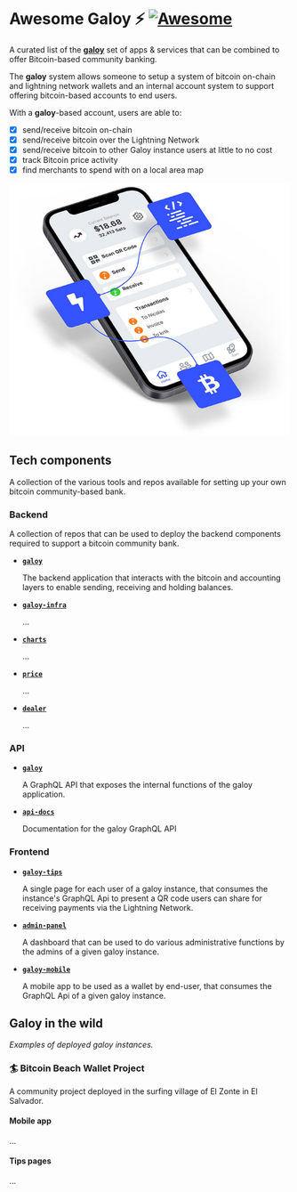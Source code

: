 # Awesome Galoy ⚡ [![Awesome](https://awesome.re/badge-flat.svg)](https://awesome.re)

A curated list of the [**galoy**](https://galoy.io/) set of apps & services that can be combined to offer Bitcoin-based community banking.

The **galoy** system allows someone to setup a system of bitcoin on-chain and lightning network wallets and an internal account system to support offering bitcoin-based accounts to end users.

With a **galoy**-based account, users are able to:
- [x] send/receive bitcoin on-chain
- [x] send/receive bitcoin over the Lightning Network
- [x] send/receive bitcoin to other Galoy instance users at little to no cost
- [x] track Bitcoin price activity
- [x] find merchants to spend with on a local area map

![Image of community banking](images/home-image-03.jpg)


## Tech components

A collection of the various tools and repos available for setting up your own bitcoin community-based bank.

### Backend

A collection of repos that can be used to deploy the backend components required to support a bitcoin community bank.

- [**`galoy`**](https://github.com/GaloyMoney/galoy)


  The backend application that interacts with the bitcoin and accounting layers to enable sending, receiving and holding balances.

- [**`galoy-infra`**](https://github.com/GaloyMoney/galoy-infra)

  ...

- [**`charts`**](https://github.com/GaloyMoney/charts)

  ...

- [**`price`**](https://github.com/GaloyMoney/price)

  ...

- [**`dealer`**](https://github.com/GaloyMoney/dealer)

  ...

### API
- [**`galoy`**](https://github.com/GaloyMoney/galoy)

  A GraphQL API that exposes the internal functions 
  of the galoy application.

- [**`api-docs`**](https://github.com/GaloyMoney/api-docs)

  Documentation for the galoy GraphQL API

### Frontend
- [**`galoy-tips`**](https://github.com/GaloyMoney/galoy-tips)

  A single page for each user of a galoy instance, that consumes the instance's GraphQL Api to present a QR code users can share for receiving payments via the Lightning Network. 

- [**`admin-panel`**](https://github.com/GaloyMoney/admin-panel)

  A dashboard that can be used to do various administrative functions by the admins of a given galoy instance.

- [**`galoy-mobile`**](https://github.com/GaloyMoney/galoy-mobile)

  A mobile app to be used as a wallet by end-user, that consumes the GraphQL Api of a given galoy instance.


## Galoy in the wild

_Examples of deployed galoy instances._

### 🏄 Bitcoin Beach Wallet Project

A community project deployed in the surfing village of El Zonte in El Salvador.

#### Mobile app
...

#### Tips pages
...
